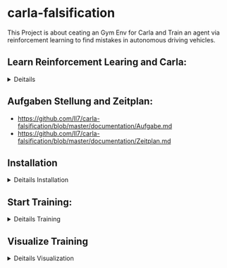 # carla-falsification
This Project is about ceating an Gym Env for Carla and Train an agent via reinforcement learning to find mistakes in autonomous driving vehicles. 

## Learn Reinforcement Learing and Carla: 
<details>
  <summary>Deitails</summary>
  
Start with RL:
- https://github.com/ll7/carla-falsification/edit/master/documentation/Learn-RL.md

Mistakes that can be avoided:
- https://github.com/ll7/carla-falsification/blob/master/documentation/Mistakes%20that%20can%20be%20avoided.md

Carla Determinism Problem:
- https://github.com/ll7/carla-falsification/blob/master/documentation/determinism-problem.md

</details>

## Aufgaben Stellung and Zeitplan: 
- https://github.com/ll7/carla-falsification/blob/master/documentation/Aufgabe.md
- https://github.com/ll7/carla-falsification/blob/master/documentation/Zeitplan.md




## Installation 

<details>
  <summary>Deitails Installation</summary>
  
### CUDA and Drives 
You need to Install at least Cuda 11.3 and Nvidea Driver 
https://developer.nvidia.com/cuda-11.3.0-download-archive

    wget https://developer.download.nvidia.com/compute/cuda/11.3.0/local_installers/cuda_11.3.0_465.19.01_linux.run
    sudo sh cuda_11.3.0_465.19.01_linux.run


First install Cuda then driver 

### CARLA: 

https://carla.readthedocs.io/en/latest/start_quickstart/

Update Pip and install pygame and numpy:

    pip3 install --upgrade pip
    pip3 install --user pygame numpy

Add Carla Repo to apt and install Simulator version 0.9.13

    sudo apt-key adv --keyserver keyserver.ubuntu.com --recv-keys 1AF1527DE64CB8D9
    sudo add-apt-repository "deb [arch=amd64] http://dist.carla.org/carla $(lsb_release -sc) main"

    sudo apt-get update # Update the Debian package index

    sudo apt-get install carla-simulator=0.9.13 # Install Carla 0.9.13

Go to the instalation folder: 

    cd /opt/carla-simulator # Open the folder where CARLA is installed

Install dependanies for starting Carla: 
    
    apt-get install libomp5

### Envirionment 

For the training and environment you need to install several packages. 

    pip3 install gym

    pip3 install tensorflow
    
    pip3 install stable_baselines3
    
    pip3 install optuna 
    
For Nvidia RTX 3080 only the nightly build seems to work ... 

    pip3 install --pre torch torchvision torchaudio --extra-index-url https://download.pytorch.org/whl/nightly/cu113 # https://pytorch.org/get-started/locally/****

    

### Extra for visulalisation and param optisation

For the visualizion and for param optimization you need to install the following tools/ packages. For more information abaut Optuna zou can read here: https://github.com/ll7/carla-falsification/blob/master/documentation/Optuna_Optimization.md

    pip3 install optuna 

    pip3 install tensorboard

    pip install plotly

    pip install sklearn

    sudo apt-get install libmysqlclient-dev
    sudo -H pip3 install mysqlclient

#### Used Verions: 
- pygame                            2.1.2
- numpy                             1.22.2
- carla                             0.9.13
- gym                               0.21.0
- tensorflow                        2.9.1
- tensorboard                       2.9.1
- stable-baselines3                 1.5.0
- optuna                            2.10.1

</details>

## Start Training: 

<details>
  <summary>Deitails Training</summary>
  
  
For starting a training you need to clone Repo first, install all dependencies (From above) and then you can start carla
and afterwards the Training. For performance reasons rendering is deactivated by default. 
If you want to see what the agent is doing uncomment the line "# env.render("human")" in the main of training.py. 
Before you can start the training it is necessary to configurate all parameter in the main (host, user, password, 
db_name, n_trials)

#### Start Carla: 
    
    cd /opt/carla-simulator
    ./CarlaUE4.sh
    
#### Start Training: 

    cd ./carla-falsification/
    python3 training.py >> log.txt

#### What happened in the background?

On each computer where you start the training, a rl controlled agent and a traffic manager 
controlled car is spawned into the carla environment. With rl the agent tries to get better results. Cause in rl there 
are many parameters to optimize Optuna is used to optimize the Parameters.  

#### Structure of the CustomEnv (rl_envirionment) the basics

init: connect to Carla, load map, initialize class variables, set Spawn Points, set Camera, apply settings, ...

step: simulate one step in Carla with the given actions, and calculate a reward

reward_calculation: function for the reward calculation, it considers different critical situations 

render: render the env

reset: reset the env after the training

close: closes the env and the the connection to Carla

</details>

## Visualize Training 

<details>
  <summary>Deitails Visualization</summary>
  
While training you watch traing Progress in Tensaboard. For do so go into the save folder of tensorboad, open terminal and open models. 

    cd ./tmp/optuna_tb_big_net_2
    tensorboard --logdir=./

As mentioned before, if you want to see what the agent is doing uncomment the line "# env.render("human")" in the main of training.py

For visualize results of Optuna, modify storage and study name if needed in printOptunaStudies.py and execute it. 

    cd home/carla-falsification/
    python3 printOptunaStudies.py

It is also possible to load and display previous saved Models. At the moment the file is a bit messy but it is still usable. 
To use it is needed to spezify the folder and fileanmes in the loadAndTestModel.py file. To load actions uncomment test_actions in mail otherwise to load an test saved Model uncomment test_Results. Before executing python file zou need to start Carla. 
  
Start Carla and Load file: 
    
    cd /opt/carla-simulator
    ./CarlaUE4.sh
  
    cd home/carla-falsification/Testing/
    python3 loadAndTestModel.py

Note: Only good Actions and good intermediate results are saved and can load afterwards. 

</details>
